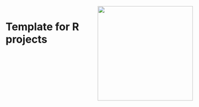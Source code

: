 <img src="https://www.islas.org.mx/img/logo.svg" align="right" width="256" />

# Template for R projects

